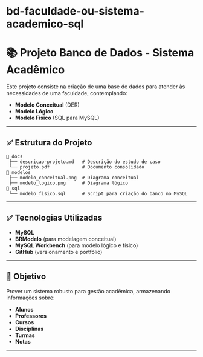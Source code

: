 # bd-faculdade-ou-sistema-academico-sql
# 📚 Projeto Banco de Dados - Sistema Acadêmico

Este projeto consiste na criação de uma base de dados para atender às necessidades de uma faculdade, contemplando:
- **Modelo Conceitual** (DER)
- **Modelo Lógico**
- **Modelo Físico** (SQL para MySQL)

---

## ✅ Estrutura do Projeto
```
📂 docs
 ├── descricao-projeto.md   # Descrição do estudo de caso
 └── projeto.pdf            # Documento consolidado
📂 modelos
 ├── modelo_conceitual.png  # Diagrama conceitual
 ├── modelo_logico.png      # Diagrama lógico
📂 sql
 └── modelo_fisico.sql      # Script para criação do banco no MySQL
```


---

## ✅ Tecnologias Utilizadas
- **MySQL**
- **BRModelo** (para modelagem conceitual)
- **MySQL Workbench** (para modelo lógico e físico)
- **GitHub** (versionamento e portfólio)

---

## 🎯 Objetivo
Prover um sistema robusto para gestão acadêmica, armazenando informações sobre:
- **Alunos**
- **Professores**
- **Cursos**
- **Disciplinas**
- **Turmas**
- **Notas**

---


